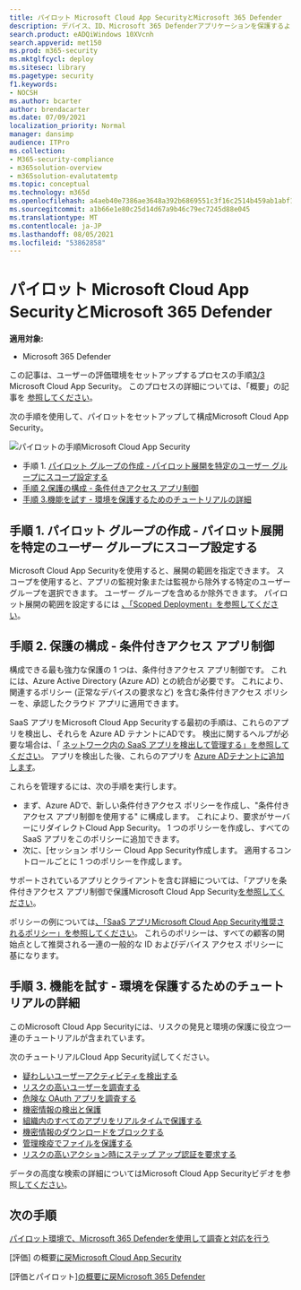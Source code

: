 ```yaml
---
title: パイロット Microsoft Cloud App SecurityとMicrosoft 365 Defender
description: デバイス、ID、Microsoft 365 Defenderアプリケーションを保護するように設計されたセキュリティ ソリューションをテストおよびエクスペリエンスするために、テストラボまたはパイロット環境をセットアップします。
search.product: eADQiWindows 10XVcnh
search.appverid: met150
ms.prod: m365-security
ms.mktglfcycl: deploy
ms.sitesec: library
ms.pagetype: security
f1.keywords:
- NOCSH
ms.author: bcarter
author: brendacarter
ms.date: 07/09/2021
localization_priority: Normal
manager: dansimp
audience: ITPro
ms.collection:
- M365-security-compliance
- m365solution-overview
- m365solution-evalutatemtp
ms.topic: conceptual
ms.technology: m365d
ms.openlocfilehash: a4aeb40e7386ae3648a392b6869551c3f16c2514b459ab1abf11c8ae6ceee46b
ms.sourcegitcommit: a1b66e1e80c25d14d67a9b46c79ec7245d88e045
ms.translationtype: MT
ms.contentlocale: ja-JP
ms.lasthandoff: 08/05/2021
ms.locfileid: "53862858"
---
```

# <a name="pilot-microsoft-cloud-app-security-with-microsoft-365-defender"></a>パイロット Microsoft Cloud App SecurityとMicrosoft 365 Defender


**適用対象:**
- Microsoft 365 Defender

この記事は、ユーザーの評価環境をセットアップするプロセスの手順[3/3](eval-defender-mcas-overview.md) Microsoft Cloud App Security。 このプロセスの詳細については、「概要」の記事を [参照してください](eval-defender-mcas-overview.md)。

次の手順を使用して、パイロットをセットアップして構成Microsoft Cloud App Security。


![パイロットの手順Microsoft Cloud App Security](../../media/defender/m365-defender-mcas-pilot-steps.png)

- 手順 1. [パイロット グループの作成 - パイロット展開を特定のユーザー グループにスコープ設定する](#step-1-create-the-pilot-group--scope-your-pilot-deployment-to-certain-user-groups)
- [手順 2.保護の構成 - 条件付きアクセス アプリ制御](#step-2-configure-protection--conditional-access-app-control)
- [手順 3.機能を試す - 環境を保護するためのチュートリアルの詳細](#step-3-try-out-capabilities--walk-through-tutorials-for-protecting-your-environment) 


## <a name="step-1-create-the-pilot-group--scope-your-pilot-deployment-to-certain-user-groups"></a>手順 1. パイロット グループの作成 - パイロット展開を特定のユーザー グループにスコープ設定する

Microsoft Cloud App Securityを使用すると、展開の範囲を指定できます。 スコープを使用すると、アプリの監視対象または監視から除外する特定のユーザー グループを選択できます。 ユーザー グループを含めるか除外できます。 パイロット展開の範囲を設定するには [、「Scoped Deployment」を参照してください](/cloud-app-security/scoped-deployment)。


## <a name="step-2-configure-protection--conditional-access-app-control"></a>手順 2. 保護の構成 - 条件付きアクセス アプリ制御

構成できる最も強力な保護の 1 つは、条件付きアクセス アプリ制御です。 これには、Azure Active Directory (Azure AD) との統合が必要です。 これにより、関連するポリシー (正常なデバイスの要求など) を含む条件付きアクセス ポリシーを、承認したクラウド アプリに適用できます。 

SaaS アプリをMicrosoft Cloud App Securityする最初の手順は、これらのアプリを検出し、それらを Azure AD テナントにADです。 検出に関するヘルプが必要な場合は、「 [ネットワーク内の SaaS アプリを検出して管理する」を参照してください](/cloud-app-security/tutorial-shadow-it)。 アプリを検出した後、これらのアプリを [Azure ADテナントに追加します](/azure/active-directory/manage-apps/add-application-portal)。

これらを管理するには、次の手順を実行します。

- まず、Azure ADで、新しい条件付きアクセス ポリシーを作成し、"条件付きアクセス アプリ制御を使用する" に構成します。 これにより、要求がサーバーにリダイレクトCloud App Security。 1 つのポリシーを作成し、すべての SaaS アプリをこのポリシーに追加できます。
- 次に、[セッション ポリシー Cloud App Security作成します。 適用するコントロールごとに 1 つのポリシーを作成します。

サポートされているアプリとクライアントを含む詳細については、「アプリを条件付きアクセス アプリ制御で保護Microsoft Cloud App Security[を参照してください](/cloud-app-security/proxy-intro-aad)。 

ポリシーの例については[、「SaaS アプリMicrosoft Cloud App Security推奨されるポリシー」を参照してください](../office-365-security/mcas-saas-access-policies.md)。 これらのポリシーは、すべての顧客の開始[](../office-365-security/microsoft-365-policies-configurations.md)点として推奨される一連の一般的な ID およびデバイス アクセス ポリシーに基になります。 

## <a name="step-3-try-out-capabilities--walk-through-tutorials-for-protecting-your-environment"></a>手順 3. 機能を試す - 環境を保護するためのチュートリアルの詳細 

このMicrosoft Cloud App Securityには、リスクの発見と環境の保護に役立つ一連のチュートリアルが含まれています。 

次のチュートリアルCloud App Security試してください。

- [疑わしいユーザーアクティビティを検出する](/cloud-app-security/tutorial-suspicious-activity)
- [リスクの高いユーザーを調査する](/cloud-app-security/tutorial-ueba)
- [危険な OAuth アプリを調査する](/cloud-app-security/investigate-risky-oauth)
- [機密情報の検出と保護](/cloud-app-security/tutorial-dlp)
- [組織内のすべてのアプリをリアルタイムで保護する](/cloud-app-security/tutorial-proxy)
- [機密情報のダウンロードをブロックする](/cloud-app-security/use-case-proxy-block-session-aad)
- [管理検疫でファイルを保護する](/cloud-app-security/use-case-admin-quarantine)
- [リスクの高いアクション時にステップ アップ認証を要求する](/cloud-app-security/tutorial-step-up-authentication)

データの高度な検索の詳細についてはMicrosoft Cloud App Securityビデオを参照[してください](https://www.microsoft.com/en-us/videoplayer/embed/RWFISa)。

## <a name="next-steps"></a>次の手順

[パイロット環境で、Microsoft 365 Defenderを使用して調査と対応を行う](eval-defender-investigate-respond.md)

[評価] の概要[に戻Microsoft Cloud App Security](eval-defender-mcas-overview.md)

[評価とパイロット][の概要に戻Microsoft 365 Defender](eval-overview.md)
